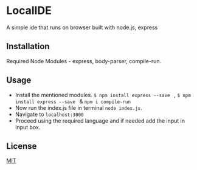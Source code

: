 # LocalIDE
A simple ide that runs on browser built with node.js, express

## Installation
Required Node Modules - express, body-parser, compile-run.

## Usage
* Install the mentioned modules. `$ npm install express --save ` , `$ npm install express --save ` & `npm i compile-run ` 
* Now run the index.js file in terminal  ```node index.js```.
* Navigate to ```localhost:3000```
* Proceed using the required language and if needed add the input in input box.

## License
[MIT](https://github.com/itsknk/LocalIDE/blob/master/LICENSE)
